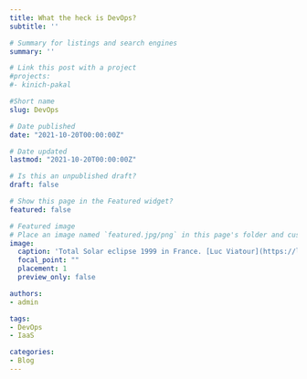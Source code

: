 ```yaml
---
title: What the heck is DevOps?
subtitle: ''

# Summary for listings and search engines
summary: ''

# Link this post with a project
#projects: 
#- kinich-pakal

#Short name
slug: DevOps

# Date published
date: "2021-10-20T00:00:00Z"

# Date updated
lastmod: "2021-10-20T00:00:00Z"

# Is this an unpublished draft?
draft: false

# Show this page in the Featured widget?
featured: false

# Featured image
# Place an image named `featured.jpg/png` in this page's folder and customize its options here.
image:
  caption: 'Total Solar eclipse 1999 in France. [Luc Viatour](https://lucnix.be/)'
  focal_point: ""
  placement: 1
  preview_only: false

authors:
- admin

tags:
- DevOps
- IaaS

categories:
- Blog
---
```



